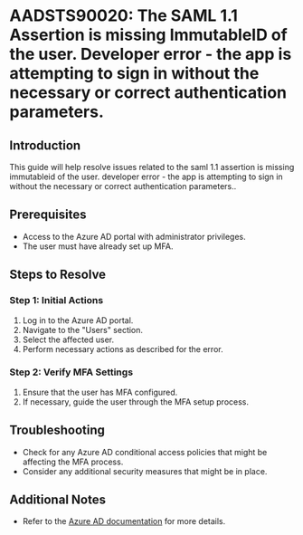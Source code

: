# AADSTS90020: The SAML 1.1 Assertion is missing ImmutableID of the user. Developer error - the app is attempting to sign in without the necessary or correct authentication parameters.

## Introduction
This guide will help resolve issues related to the saml 1.1 assertion is missing immutableid of the user. developer error - the app is attempting to sign in without the necessary or correct authentication parameters..

## Prerequisites
- Access to the Azure AD portal with administrator privileges.
- The user must have already set up MFA.

## Steps to Resolve

### Step 1: Initial Actions
1. Log in to the Azure AD portal.
2. Navigate to the "Users" section.
3. Select the affected user.
4. Perform necessary actions as described for the error.

### Step 2: Verify MFA Settings
1. Ensure that the user has MFA configured.
2. If necessary, guide the user through the MFA setup process.

## Troubleshooting
- Check for any Azure AD conditional access policies that might be affecting the MFA process.
- Consider any additional security measures that might be in place.

## Additional Notes
- Refer to the [Azure AD documentation](https://learn.microsoft.com/en-us/azure/active-directory/) for more details.
